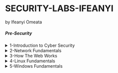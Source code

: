 # SECURITY-LABS-IFEANYI
by Ifeanyi Omeata

##### Pre-Security

<details>
  <summary>1-Introduction to Cyber Security</summary>

<details>
  <summary>Gobuster Offensive Attack</summary>
  
  ##### 1. What is Gobuster?
  - [ ] [Gobuster](https://github.com/OJ/gobuster) is a tool used to brute-force: 
      - [ ] URIs (directories and files) in web sites.
      - [ ] DNS subdomains (with wildcard support).
      - [ ] Open Amazon S3 buckets
      - [ ] Open Google Cloud buckets
      - [ ] TFTP servers
  - [ ] Gobuster will take a list of potential page or directory names and try accessing a website with each of them; if the page exists, it tells you.

  
  ##### 2. Using Gobuster To Find Hidden Website Pages
  - [ ] Type the following command into the terminal to find potentially hidden pages on website
  ```
  gobuster -u http://fakebank.thm -w wordlist.txt dir
  ```
  - [ ] -u is used to state the website we're scanning
  - [ ] -w takes a list of words to iterate through to find hidden pages.

</details>

<details>
  <summary>The 4 phases of the incident response process </summary>
 
  ##### The four major phases of the incident response process are:

- [ ] Preparation: This requires a team trained and ready to handle incidents. Ideally, various measures are put in place to prevent incidents from happening in the first place.
- [ ] Detection and Analysis: The team has the necessary resources to detect any incident; moreover, it is essential to analyze any detected incident further to learn about its severity.
- [ ] Containment, Eradication, and Recovery: Once an incident is detected, it is crucial to stop it from affecting other systems, eliminate it, and recover the affected systems. For instance, when we notice that a system is infected with a computer virus, we would like to stop (contain) the virus from spreading to other systems, clean (eradicate) the virus, and ensure proper system recovery.
- [ ] Post-Incident Activity: After a successful recovery, a report is produced, and the lesson learned is shared to prevent similar future incidents.

![image](https://github.com/user-attachments/assets/fe934afc-6615-4bcb-9c21-526d89042fd5)

</details>

<details>
  <summary>The 3 Types of Malicious Software </summary>
 
  ##### The 3 Types of Malicious Software are:

- [ ] A virus - is a piece of code (part of a program) that attaches itself to a program. It is designed to spread from one computer to another and works by altering, overwriting, and deleting files once it infects a computer. The result ranges from the computer becoming slow to unusable.
- [ ] Trojan Horse - is a program that shows one desirable function but hides a malicious function underneath. For example, a victim might download a video player from a shady website that gives the attacker complete control over their system.
- [ ] Ransomware - is a malicious program that encrypts the user’s files. Encryption makes the files unreadable without knowing the encryption password. The attacker offers the user the encryption password if the user is willing to pay a “ransom.”

</details>

<details>
  <summary>The 2 ways to learn about malicious programs </summary>
 
  ##### The 2 ways to learn about malicious programs are:

- [ ] Static analysis - works by inspecting the malicious program without running it. This usually requires solid knowledge of assembly language (the processor’s instruction set, i.e., the computer’s fundamental instructions).
- [ ] Dynamic analysis - works by running the malware in a controlled environment and monitoring its activities. It lets you observe how the malware behaves when running.

</details>

<details>
  <summary>What would you call a team of cyber security professionals that monitors a network and its systems for malicious events? </summary>
 
  ##### Security Operations Center

  - [ ] A Security Operations Center (SOC) is a team of cyber security professionals that monitors the network and its systems to detect malicious cyber security events. Some of the main areas of interest for a SOC are:
      - [ ] Vulnerabilities: Whenever a system vulnerability (weakness) is discovered, it is essential to fix it by installing a proper update or patch. When a fix is unavailable, the necessary measures should be taken to prevent an attacker from exploiting it. Although remediating vulnerabilities is vital to a SOC, it is not necessarily assigned to them.
      - [ ] Policy violations: A security policy is a set of rules required to protect the network and systems. For example, it might be a policy violation if users upload confidential company data to an online storage service.
      - [ ] Unauthorized activity: Consider the case where a user’s login name and password are stolen, and the attacker uses them to log into the network. A SOC must detect and block such an event as soon as possible before further damage is done.
      - [ ] Network intrusions: No matter how good your security is, there is always a chance for an intrusion. An intrusion can occur when a user clicks on a malicious link or when an attacker exploits a public server. Either way, when an intrusion occurs, we must detect it as soon as possible to prevent further damage.

</details>

<details>
  <summary>What does DFIR stand for?</summary>
 
  ##### Digital Forensics and Incident Response

  - [ ] Forensics is the application of science to investigate crimes and establish facts. With the use and spread of digital systems, such as computers and smartphones, a new branch of forensics was born to investigate related crimes: computer forensics, which later evolved into digital forensics.
  - [ ] In defensive security, the focus of digital forensics shifts to analyzing evidence of an attack and its perpetrators and other areas such as intellectual property theft, cyber espionage, and possession of unauthorized content. 
  - [ ] An incident usually refers to a data breach or cyber attack; however, in some cases, it can be something less critical, such as a misconfiguration, an intrusion attempt, or a policy violation.
  - [ ] Examples of a cyber attack include an attacker making our network or systems inaccessible, defacing (changing) the public website, and data breach (stealing company data).
  - [ ] How would you respond to a cyber attack? Incident response specifies the methodology that should be followed to handle such a case.
  - [ ] The aim is to reduce damage and recover in the shortest time possible. Ideally, you would develop a plan that is ready for incident response.

</details>

<details>
  <summary>Which kind of malware requires the user to pay money to regain access to their files?</summary>
 
  ##### Ransomware

  - [ ] Ransomware - is a malicious program that encrypts the user’s files. Encryption makes the files unreadable without knowing the encryption password. The attacker offers the user the encryption password if the user is willing to pay a “ransom.”

</details>

<details>
  <summary>Open-source databases for searching for malicious IPs </summary>
 
  ##### There are many open-source databases out there for searching for malicious IPs:

   - [ ] VirusTotal
   - [ ] AbuseIPDB
   - [ ] Cisco Talos Intelligence

</details>

</details>

<details>
  <summary>2-Network Fundamentals</summary>
 
<details>
  <summary>What is the key term for devices that are connected together? </summary>

   - [ ] Network

</details>

<details>
  <summary>Who invented the World Wide Web? </summary>

   - [ ] Tim Berners-Lee

</details>



























</details>

<details>
  <summary>3-How The Web Works</summary>
 
  ##### Ransomware

  - [ ] Ransomware 

</details>

<details>
  <summary>4-Linux Fundamentals</summary>
 
  ##### Ransomware

  - [ ] Ransomware 

</details>

<details>
  <summary>5-Windows Fundamentals</summary>
 
  ##### Ransomware

  - [ ] Ransomware 

</details>









